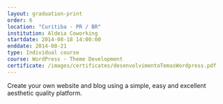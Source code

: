 ```yaml
---
layout: graduation-print
order: 6
location: "Curitiba - PR / BR"
institution: Aldeia Coworking
startdate: 2014-08-18 14:00:00
enddate: 2014-08-21
type: Individual course
course: WordPress - Theme Development
certificate: /images/certificates/desenvolvimentoTemasWordpress.pdf
---
```


Create your own website and blog using a simple, easy and excellent aesthetic quality platform.
